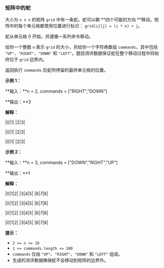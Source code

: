 ### 矩阵中的蛇 ###
大小为 `n x n` 的矩阵 `grid` 中有一条蛇。蛇可以朝 **四个可能的方向 **移动。矩阵中的每个单元格都使用位置进行标识： `grid[i][j] = (i * n) + j`。

蛇从单元格 0 开始，并遵循一系列命令移动。

给你一个整数 `n` 表示 `grid` 的大小，另给你一个字符串数组 `commands`，其中包括 `"UP"`、`"RIGHT"`、`"DOWN"` 和 `"LEFT"`。题目测评数据保证蛇在整个移动过程中将始终位于 `grid` 边界内。

返回执行 `commands` 后蛇所停留的最终单元格的位置。



**示例 1：**

**输入：**n = 2, commands = ["RIGHT","DOWN"]

**输出：**3

**解释：**

|0|1|
|2|3|

|0|1|
|2|3|

|0|1|
|2|3|



**示例 2：**

**输入：**n = 3, commands = ["DOWN","RIGHT","UP"]

**输出：**1

**解释：**

|0|1|2|
|3|4|5|
|6|7|8|

|0|1|2|
|3|4|5|
|6|7|8|

|0|1|2|
|3|4|5|
|6|7|8|

|0|1|2|
|3|4|5|
|6|7|8|





**提示：**

* `2 <= n <= 10`
* `1 <= commands.length <= 100`
* `commands` 仅由 `"UP"`、`"RIGHT"`、`"DOWN"` 和 `"LEFT"` 组成。
* 生成的测评数据确保蛇不会移动到矩阵的边界外。

